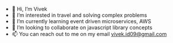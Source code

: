 - 👋 Hi, I’m Vivek
- 👀 I’m interested in travel and solving complex problems
- 🌱 I’m currently learning event driven microservices, AWS
- 💞️ I’m looking to collaborate on javascript library concepts
- 📫 You can reach out to me on my email vivek.id09@gmail.com

<!---
vivek-p/vivek-p is a ✨ special ✨ repository because its `README.md` (this file) appears on your GitHub profile.
You can click the Preview link to take a look at your changes.
--->
